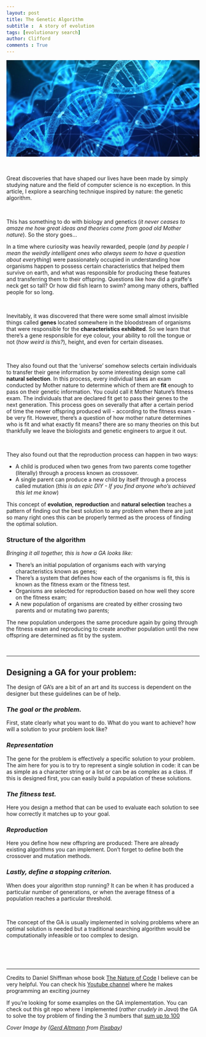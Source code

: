 ```yaml
---
layout: post
title: The Genetic Algorithm
subtitle :  A story of evolution
tags: [evolutionary search]
author: Clifford
comments : True
---
```


![dna](/assets/project/dna.jpg)

<br>

Great discoveries that have shaped our lives have been made by simply studying nature and the field of computer science is no exception. In this article, I explore a searching technique inspired by nature: the genetic algorithm.

<br>

This has something to do with biology and genetics (_it never ceases to amaze me how great ideas and theories come from good old Mother nature_). So the story goes...

In a time where curiosity was heavily rewarded, people (_and by people I mean the weirdly intelligent ones who always seem to have a question about everything_) were passionately occupied in understanding how organisms happen to possess certain characteristics that helped them survive on earth, and what was responsible for producing these features and transferring them to their offspring. Questions like how did a  giraffe's neck get so tall? Or how did fish learn to swim? among many others, baffled people for so long.

<br>

Inevitably, it was discovered that there were some small almost invisible things called **genes** located somewhere in the bloodstream of organisms that were responsible for the **characteristics exhibited**. So we learn that there’s a gene responsible for eye colour, your ability to roll the tongue or not (_how weird is this?_), height, and even for certain diseases. 

<br>

They also found out that the ‘universe’ somehow selects certain individuals to transfer their gene information by some interesting design some call **natural selection**. In this process, every individual takes an exam conducted by Mother nature to determine which of them are **fit** enough to pass on their genetic information. You could call it Mother Nature’s fitness exam. The individuals that are declared fit get to pass their genes to the next generation. This process goes on severally that after a certain period of time the newer offspring produced will - according to the fitness exam - be very fit. However, there’s a question of how mother nature determines who is fit and what exactly fit means? there are so many theories on this but thankfully we leave the biologists and genetic engineers to argue it out.

<br>

They also found out that the reproduction process can happen in two ways:

+ A child is produced when two genes from two parents come together (literally) through a process known as crossover.
+ A single parent can produce a new child by itself through a process called mutation (_this is an epic DIY - If you find anyone who’s achieved this let me know_)
 
This concept of **evolution**, **reproduction** and **natural selection** teaches a pattern of finding out the best solution to any problem when there are just so many right ones this can be properly termed as the process of finding the optimal solution.

### Structure of the algorithm
*Bringing it all together, this is how a GA looks like:*
 
+ There’s an initial population of organisms each with varying characteristics known as genes;
+ There’s a system that defines how each of the organisms is fit, this is known as the fitness exam or the fitness test.
+ Organisms are selected for reproduction based on how well they score on the fitness exam;
+ A new population of organisms are created by either crossing two parents and or mutating two parents;

The new population undergoes the same procedure again by going through the fitness exam and reproducing to create another population until the new offspring are determined as fit by the system.

<br>

---

## Designing a GA for your problem:

The design of GA’s are a bit of an art and its success is dependent on the designer but these guidelines can be of help.

### _The goal or the problem._
First, state clearly what you want to do. What do you want to achieve? how will a solution to your problem look like?

### _Representation_
The gene for the problem is effectively a specific solution to your problem. The aim here for you is to try to represent a single solution in code: it can be as simple as a character string or a list or can be as complex as a class. If this is designed first, you can easily build a population of these solutions.

### _The fitness test._
Here you design a method that can be used to evaluate each solution to see how correctly it matches up to your goal.

### _Reproduction_
Here you define how new offspring are produced: There are already existing algorithms you can implement. Don’t forget to define both the crossover and mutation methods.

### _Lastly, define a stopping criterion._
When does your algorithm stop running? It can be when it has produced a particular number of generations, or when the average fitness of a population reaches a particular threshold.

<br>

The concept of the GA is usually implemented in solving problems where an optimal solution is needed but a traditional searching algorithm would be computationally infeasible or too complex to design.

<br>
<br>
<br>

---
 
Credits to Daniel Shiffman whose book [The Nature of Code](https://natureofcode.com/) I believe can be very helpful. You can check his [Youtube channel](https://youtu.be/17WoOqgXsRM) where he makes programming an exciting journey 

If you’re looking for some examples on the GA implementation. You can check out this git repo where I implemented (_rather crudely in Java_) the GA to solve the toy problem of finding the 3 numbers that [sum up to 100](https://github.com/cliffordEmmanuel/Sumto100)


*Cover Image by (<a href="https://pixabay.com/users/geralt-9301/?utm_source=link-attribution&amp;utm_medium=referral&amp;utm_campaign=image&amp;utm_content=3539309">Gerd Altmann</a> from <a href="https://pixabay.com/?utm_source=link-attribution&amp;utm_medium=referral&amp;utm_campaign=image&amp;utm_content=3539309">Pixabay</a>)*

